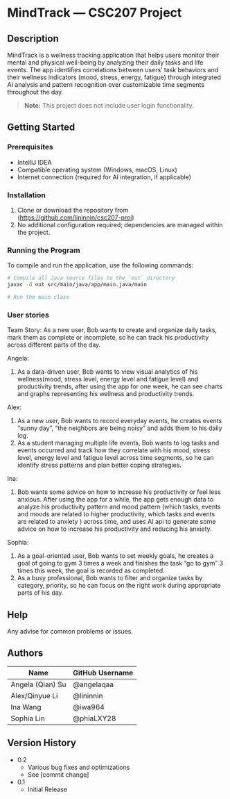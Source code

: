 # MindTrack — CSC207 Project

## Description

MindTrack is a wellness tracking application that helps users monitor their mental and physical well-being by analyzing their daily tasks and life events. The app identifies correlations between users’ task behaviors and their wellness indicators (mood, stress, energy, fatigue) through integrated AI analysis and pattern recognition over customizable time segments throughout the day.

> **Note:** This project does not include user login functionality.

## Getting Started

### Prerequisites

- IntelliJ IDEA
- Compatible operating system (Windows, macOS, Linux)
- Internet connection (required for AI integration, if applicable)

### Installation

1. Clone or download the repository from (https://github.com/lininnin/csc207-proj)
2. No additional configuration required; dependencies are managed within the project.

### Running the Program

To compile and run the application, use the following commands:

```bash
# Compile all Java source files to the `out` directory
javac -d out src/main/java/app/main.java/main

# Run the main class

```
### User stories
Team Story: As a new user, Bob wants to create and organize daily tasks, mark them as complete or incomplete, so he can track his productivity across different parts of the day.

Angela:
1. As a data-driven user, Bob wants to view visual analytics of his wellness(mood, stress level, energy level and fatigue level) and productivity trends, after using the app for one week, he can see charts and graphs representing his wellness and productivity trends. 

Alex:
1. As a new user, Bob wants to record everyday events, he creates events “sunny day”, “the neighbors are being noisy” and adds them to his daily log. 
2. As a student managing multiple life events, Bob wants to log tasks and events occurred and track how they correlate with his mood, stress level, energy level and fatigue level  across time segments, so he can identify stress patterns and plan better coping strategies.

Ina:
1. Bob wants some advice on how to increase his productivity or feel less anxious. After using the app for a while, the app gets enough data to analyze his productivity pattern and mood pattern (which tasks, events and moods are related to higher productivity, which tasks and events are related to anxiety ) across time, and uses AI api to generate some advice on how to increase his productivity and reducing his anxiety.

Sophia:
1. As a goal-oriented user, Bob wants to set weekly goals, he creates a goal of going to gym 3 times a week and finishes the task “go to gym” 3 times this week, the goal is recorded as completed.
2. As a busy professional, Bob wants to filter and organize tasks by category, priority, so he can focus on the right work during appropriate parts of his day.  


## Help

Any advise for common problems or issues.

## Authors

| Name | GitHub Username |
|------|----------------|
| Angela (Qian) Su | @angelaqaa |
| Alex/Qinyue Li | @lininnin |
| Ina Wang | @iwa964 |
| Sophia Lin | @phiaLXY28 |

## Version History

* 0.2
    * Various bug fixes and optimizations
    * See [commit change]
* 0.1
    * Initial Release
